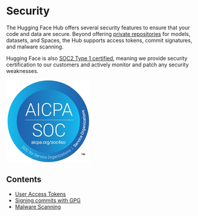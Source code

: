# Security

The Hugging Face Hub offers several security features to ensure that your code and data are secure. Beyond offering [private repositories](./repositories-settings#private-repositories) for models, datasets, and Spaces, the Hub supports access tokens, commit signatures, and malware scanning.

Hugging Face is also [SOC2 Type 1 certified](https://us.aicpa.org/interestareas/frc/assuranceadvisoryservices/aicpasoc1report.html), meaning we provide security certification to our customers and actively monitor and patch any security weaknesses.

![SOC Type 1 Certification logo](/docs/assets/hub/security-soc-1.jpeg)

## Contents

- [User Access Tokens](./security-tokens)
- [Signing commits with GPG](./security-gpg)
- [Malware Scanning](./security-malware)

